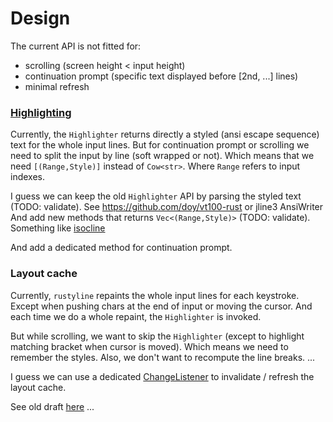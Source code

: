 # Design

The current API is not fitted for:
- scrolling (screen height < input height)
- continuation prompt (specific text displayed before [2nd, ...] lines)
- minimal refresh

### [Highlighting](https://docs.rs/rustyline/*/rustyline/highlight/trait.Highlighter.html)

Currently, the `Highlighter` returns directly a styled (ansi escape sequence) text for the whole input lines.
But for continuation prompt or scrolling we need to split the input by line (soft wrapped or not).
Which means that we need `[(Range,Style)]` instead of `Cow<str>`.
Where `Range` refers to input indexes.

I guess we can keep the old `Highlighter` API by parsing the styled text (TODO: validate).
See https://github.com/doy/vt100-rust or jline3 AnsiWriter
And add new methods that returns `Vec<(Range,Style)>` (TODO: validate).
Something like [isocline](https://github.com/daanx/isocline/blob/c9310ae58941559d761fe5d2dd2713d245f18da6/include/isocline.h#L284)

And add a dedicated method for continuation prompt.

### Layout cache

Currently, `rustyline` repaints the whole input lines for each keystroke.
Except when pushing chars at the end of input or moving the cursor.
And each time we do a whole repaint, the `Highlighter` is invoked.

But while scrolling, we want to skip the `Highlighter` (except to highlight matching bracket when cursor is moved).
Which means we need to remember the styles.
Also, we don't want to recompute the line breaks.
...

I guess we can use a dedicated [ChangeListener](https://docs.rs/rustyline/*/rustyline/line_buffer/trait.ChangeListener.html) to invalidate / refresh the layout cache.

See old draft [here](https://github.com/kkawakam/rustyline/compare/master...gwenn:rustyline:redraw)
...